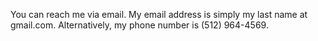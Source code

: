 You can reach me via email. My email address is simply my last name at
gmail.com. Alternatively, my phone number is (512) 964-4569.
